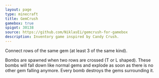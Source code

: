 ```yaml
---
layout: page
type: minecraft
title: GemCrush
gamebox: true
spigot: 30138
source: https://github.com/NiklasEi/gemcrush-for-gamebox
description: Inventory game inspired by Candy Crush.
---
```


Connect rows of the same gem (at least 3 of the same kind).

Bombs are spawned when two rows are crossed (T or L shaped). These bombs will fall down like normal gems and explode as soon as there is no other gem falling anymore. Every bomb destroys the gems surrounding it.
